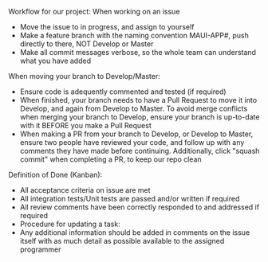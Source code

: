Workflow for our project:
 When working on an issue
- Move the issue to in progress, and assign to yourself
- Make a feature branch with the naming convention MAUI-APP#<your issue number>, push directly to there, NOT Develop or Master
- Make all commit messages verbose, so the whole team can understand what you have added 

When moving your branch to Develop/Master:
- Ensure code is adequently commented and tested (if required)
- When finished, your branch needs to have a Pull Request to move it into Develop, and again from Develop to Master. To avoid merge conflicts when merging your branch to Develop, ensure your branch is up-to-date with it BEFORE you make a Pull Request
- When making a PR from your branch to Develop, or Develop to Master, ensure two people have reviewed your code, and follow up with any comments they have made before continuing. Additionally, click "squash commit" when completing a PR, to keep our repo clean 

Definition of Done (Kanban):
- All acceptance criteria on issue are met
- All integration tests/Unit tests are passed and/or written if required
- All review comments have been correctly responded to and addressed if required
- Procedure for updating a task:
- Any additional information should be added in comments on the issue itself with as much detail as possible available to the assigned programmer